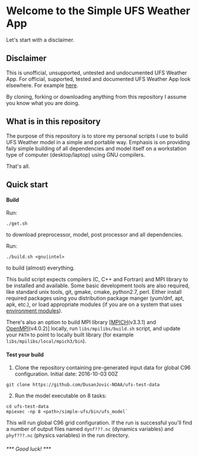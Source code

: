 # Welcome to the Simple UFS Weather App

Let's start with a disclaimer.

## Disclaimer

This is unofficial, unsupported, untested and undocumented UFS Weather App.
For official, supported, tested and documented UFS Weather App look elsewhere.
For example [here](https://github.com/ufs-community/ufs-mrweather-app).

By cloning, forking or downloading anything from this repository I assume you know what you are doing.

## What is in this repository

The purpose of this repository is to store my personal scripts I use to build UFS 
Weather model in a simple and portable way. Emphasis is on providing faily simple
building of all dependencies and model itself on a workstation type of computer
(desktop/laptop) using GNU compilers.

That's all. 

## Quick start

#### Build

Run:

```shell
./get.sh
```

to download preprocessor, model, post processor and all dependencies.

Run:

```shell
./build.sh <gnu|intel>
```

to build (almost) everything.

This build script expects compilers (C, C++ and Fortran) and MPI library to be
installed and available. Some basic development tools are also required,
like standard unix tools, git, gmake, cmake, python2.7, perl. Either install
required packages using you distribution package manger (yum/dnf, apt, apk, etc.),
or load appropriate modules (if you are on a system that uses
[environment modules](https://modules.readthedocs.io)).

There's also an option to build MPI library [[MPICH](https://www.mpich.org/)(v3.3.1)
and [OpenMPI](https://www.open-mpi.org/)(v4.0.2)] locally, run
`libs/mpilibs/build.sh` script, and update your `PATH` to point to locally
built library (for example `libs/mpilibs/local/mpich3/bin`).


####  Test your build

1. Clone the repository containing pre-generated input data for global
C96 configuration. Initial date: 2016-10-03 00Z

```shell
git clone https://github.com/DusanJovic-NOAA/ufs-test-data
```

2. Run the model executable on 8 tasks:

```shell
cd ufs-test-data
mpiexec -np 8 <path>/simple-ufs/bin/ufs_model`
```

This will run global C96 grid configuration. If the run is successful
you'll find a number of output files named `dynf???.nc` (dynamics variables)
and `phyf???.nc` (physics variables) in the run directory.

###### *** Good luck! ***
